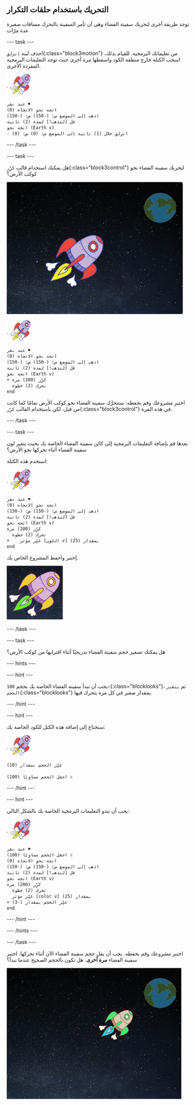 ## التحريك باستخدام حلقات التكرار

توجد طريقة أخرى لتحريك سفينة الفضاء وهي أن تأمر السفينة بالتحرك مسافات صغيرة عدة مرّات

--- task ---

احذف لبنة `إنزلق`{:class="block3motion"} من تعليماتك البرمجية. للقيام بذلك، اسحب الكتلة خارج منطقة الكود واسقطها مرة أخرى حيث توجد التعليمات البرمجية المفردة الأخرى.

![كائن سفينة الفضاء](images/sprite-spaceship.png)

```blocks3
عند نقر ⚑
اتجه نحو الاتجاه (0)
اذهب إلى الموضع س: (-150) ص: (-150)
قل [لنذهب!] لمدة (2) ثانية
اتجه نحو (Earth v)
- انزلق خلال (1) ثانية إلى الموضع س: (0) ص: (0)
```

--- /task ---

--- task ---

هل يمكنك استخدام قالب `كرِّر`{:class="block3control"} لتحريك سفينة الفضاء نحو كوكب الأرض؟

![اختبار تحرك سفينة الفضاء](images/space-animate-stage.png)

![كائن سفينة الفضاء](images/sprite-spaceship.png)

```blocks3
عند نقر ⚑
اتجه نحو الاتجاه (0)
اذهب إلى الموضع س: (-150) ص: (-150)
قل [لنذهب!] لمدة (2) ثانية
اتجه نحو (Earth v)
+ كرِّر (200) مرة 
  تحرك (2) خطوة
end
```

اختبر مشروعك وقم بحفظه: ستتحرَّك سفينة الفضاء نحو كوكب الأرض تمامًا كما كانت من قبل، لكن باستخدام القالب `كرِّر`{:class="block3control"} في هذه المرة.

--- /task ---

--- task ---

بعدها قم بإضافة التعليمات البرمجية إلى كائن سفينة الفضاء الخاصة بك بحيث يتغير لون سفينة الفضاء أثناء تحركها نحو الأرض؟

استخدم هذه الكتلة:

![كائن سفينة الفضاء](images/sprite-spaceship.png)

```blocks3
عند نقر ⚑
اتجه نحو الاتجاه (0)
اذهب إلى الموضع س: (-150) ص: (-150)
قل [لنذهب!] لمدة (2) ثانية
اتجه نحو (Earth v)
كرِّر (200) مرة 
  تحرك (2) خطوة
+    غيِّر مؤثر [اللون v] بمقدار (25)
end
```

إختبر واحفظ المشروع الخاص بك.

![اختبار تغيير لون السفينة الفضائية](images/space-colour-test.png)

--- /task ---

--- task ---

هل يمكنك تصغير حجم سفينة الفضاء تدريجيًا أثناء اقترابها من كوكب الأرض؟

--- hints ---


--- hint ---

يجب أن تبدأ سفينة الفضاء الخاصة بك بحجم `100٪`{:class="blocklooks"}، ثم `يتغير الحجم`{:class="blocklooks"} بمقدار صغير في كل مرة يتحرك فيها.

--- /hint ---

--- hint ---

ستحتاج إلى إضافة هذه الكتل للكود الخاصة بك:

![كائن سفينة الفضاء](images/sprite-spaceship.png)

```blocks3
غيِّر الحجم بمقدار (10)

اجعل الحجم مساويًا (100) ٪
```

--- /hint ---

--- hint ---

يجب أن تبدو التعليمات البرمجية الخاصة بك بالشكل التالي:

![كائن سفينة الفضاء](images/sprite-spaceship.png)

```blocks3
عند نقر ⚑
اجعل الحجم مساويًا (100) ٪
اتجه نحو الاتجاه (0)
اذهب إلى الموضع س: (-150) ص: (-150)
قل [لنذهب!] لمدة (2) ثانية
اتجه نحو (Earth v)
كرِّر (200) مرة 
  تحرك (2) خطوة
  غيِّر مؤثر [color v] بمقدار (25)
+ غيِّر الحجم بمقدار (-3)
end
```

--- /hint ---

--- /hints ---

--- /task ---

اختبر مشروعك وقم بحفظه. يجب أن يقل حجم سفينة الفضاء الآن أثناء تحركها. اختبر سفينة الفضاء **مرة أخرى**. هل تكون بالحجم الصحيح عندما تبدأ؟

![اختبار تقلص السفينة الفضائية](images/space-size-test.png)